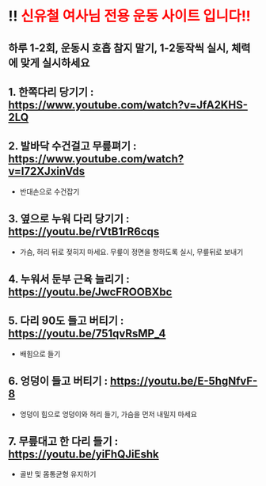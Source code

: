 # !! <font color="red"> 신유철 여사님 전용 운동 사이트 입니다!! </font>

## 하루 1-2회, 운동시 호흡 참지 말기, 1-2동작씩 실시, 체력에 맞게 실시하세요

## 1. 한쪽다리 당기기 : https://www.youtube.com/watch?v=JfA2KHS-2LQ

## 2. 발바닥 수건걸고 무릎펴기 : https://www.youtube.com/watch?v=I72XJxinVds
- 반대손으로 수건잡기


## 3. 옆으로 누워 다리 당기기 : https://youtu.be/rVtB1rR6cqs
- 가슴, 허리 뒤로 젖히지 마세요. 무릎이 정면을 향하도록 실시, 무릎뒤로 보내기

## 4. 누워서 둔부 근육 늘리기 : https://youtu.be/JwcFROOBXbc


## 5. 다리 90도 들고 버티기 : https://youtu.be/751qvRsMP_4
- 배힘으로 들기


## 6. 엉덩이 들고 버티기 : https://youtu.be/E-5hgNfvF-8
- 엉덩이 힘으로 엉덩이와 허리 들기, 가슴을 먼저 내밀지 마세요


## 7. 무릎대고 한 다리 들기 : https://youtu.be/yiFhQJiEshk
- 골반 및 몸통균형 유지하기
